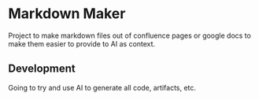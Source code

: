 # Markdown Maker

Project to make markdown files out of confluence pages or google docs
to make them easier to provide to AI as context.


## Development

 Going to try and use AI to generate all code, artifacts, etc.
